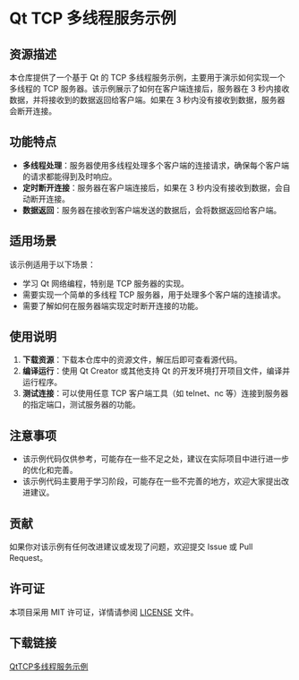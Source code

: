 # Qt TCP 多线程服务示例

## 资源描述

本仓库提供了一个基于 Qt 的 TCP 多线程服务示例，主要用于演示如何实现一个多线程的 TCP 服务器。该示例展示了如何在客户端连接后，服务器在 3 秒内接收数据，并将接收到的数据返回给客户端。如果在 3 秒内没有接收到数据，服务器会断开连接。

## 功能特点

- **多线程处理**：服务器使用多线程处理多个客户端的连接请求，确保每个客户端的请求都能得到及时响应。
- **定时断开连接**：服务器在客户端连接后，如果在 3 秒内没有接收到数据，会自动断开连接。
- **数据返回**：服务器在接收到客户端发送的数据后，会将数据返回给客户端。

## 适用场景

该示例适用于以下场景：

- 学习 Qt 网络编程，特别是 TCP 服务器的实现。
- 需要实现一个简单的多线程 TCP 服务器，用于处理多个客户端的连接请求。
- 需要了解如何在服务器端实现定时断开连接的功能。

## 使用说明

1. **下载资源**：下载本仓库中的资源文件，解压后即可查看源代码。
2. **编译运行**：使用 Qt Creator 或其他支持 Qt 的开发环境打开项目文件，编译并运行程序。
3. **测试连接**：可以使用任意 TCP 客户端工具（如 telnet、nc 等）连接到服务器的指定端口，测试服务器的功能。

## 注意事项

- 该示例代码仅供参考，可能存在一些不足之处，建议在实际项目中进行进一步的优化和完善。
- 该示例代码主要用于学习阶段，可能存在一些不完善的地方，欢迎大家提出改进建议。

## 贡献

如果你对该示例有任何改进建议或发现了问题，欢迎提交 Issue 或 Pull Request。

## 许可证

本项目采用 MIT 许可证，详情请参阅 [LICENSE](LICENSE) 文件。

## 下载链接

[QtTCP多线程服务示例](https://pan.quark.cn/s/b2de337d5560)